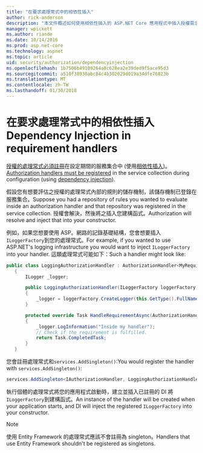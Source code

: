 ```yaml
---
title: "在要求處理常式中的相依性插入"
author: rick-anderson
description: "本文件概述如何使用相依性插入的 ASP.NET Core 應用程式中插入授權需求的處理常式。"
manager: wpickett
ms.author: riande
ms.date: 10/14/2016
ms.prod: asp.net-core
ms.technology: aspnet
ms.topic: article
uid: security/authorization/dependencyinjection
ms.openlocfilehash: 1b7506b49109264a8c628ea2e39ded9f5ace95d3
ms.sourcegitcommit: a510f38930abc84c4b302029d019a34dfe76823b
ms.translationtype: MT
ms.contentlocale: zh-TW
ms.lasthandoff: 01/30/2018
---
```

# <a name="dependency-injection-in-requirement-handlers"></a><span data-ttu-id="bca46-103">在要求處理常式中的相依性插入</span><span class="sxs-lookup"><span data-stu-id="bca46-103">Dependency Injection in requirement handlers</span></span>

<a name="security-authorization-di"></a>

<span data-ttu-id="bca46-104">[授權的處理常式必須註冊](policies.md#handler-registration)在設定期間的服務集合中 (使用[相依性插入](../../fundamentals/dependency-injection.md#fundamentals-dependency-injection))。</span><span class="sxs-lookup"><span data-stu-id="bca46-104">[Authorization handlers must be registered](policies.md#handler-registration) in the service collection during configuration (using [dependency injection](../../fundamentals/dependency-injection.md#fundamentals-dependency-injection)).</span></span>

<span data-ttu-id="bca46-105">假設您有想要評估之授權的處理常式內部的規則的儲存機制，該儲存機制已登錄在服務集合。</span><span class="sxs-lookup"><span data-stu-id="bca46-105">Suppose you had a repository of rules you wanted to evaluate inside an authorization handler and that repository was registered in the service collection.</span></span> <span data-ttu-id="bca46-106">授權會解決，然後將之插入您建構函式。</span><span class="sxs-lookup"><span data-stu-id="bca46-106">Authorization will resolve and inject that into your constructor.</span></span>

<span data-ttu-id="bca46-107">例如，如果您想要使用 ASP。網路的記錄基礎結構，您會想要插入`ILoggerFactory`到您的處理常式。</span><span class="sxs-lookup"><span data-stu-id="bca46-107">For example, if you wanted to use ASP.NET's logging infrastructure you would want to inject `ILoggerFactory` into your handler.</span></span> <span data-ttu-id="bca46-108">這類處理常式可能如下：</span><span class="sxs-lookup"><span data-stu-id="bca46-108">Such a handler might look like:</span></span>

```csharp
public class LoggingAuthorizationHandler : AuthorizationHandler<MyRequirement>
   {
       ILogger _logger;

       public LoggingAuthorizationHandler(ILoggerFactory loggerFactory)
       {
           _logger = loggerFactory.CreateLogger(this.GetType().FullName);
       }

       protected override Task HandleRequirementAsync(AuthorizationHandlerContext context, MyRequirement requirement)
       {
           _logger.LogInformation("Inside my handler");
           // Check if the requirement is fulfilled.
           return Task.CompletedTask;
       }
   }
   ```

<span data-ttu-id="bca46-109">您會註冊處理常式和`services.AddSingleton()`:</span><span class="sxs-lookup"><span data-stu-id="bca46-109">You would register the handler with `services.AddSingleton()`:</span></span>

```csharp
services.AddSingleton<IAuthorizationHandler, LoggingAuthorizationHandler>();
```

<span data-ttu-id="bca46-110">執行個體的處理常式將您的應用程式啟動時，建立並插入已註冊的 DI 將`ILoggerFactory`到建構函式。</span><span class="sxs-lookup"><span data-stu-id="bca46-110">An instance of the handler will be created when your application starts, and DI will inject the registered `ILoggerFactory` into your constructor.</span></span>

> [!NOTE]
> <span data-ttu-id="bca46-111">使用 Entity Framework 的處理常式應該不會註冊為 singleton。</span><span class="sxs-lookup"><span data-stu-id="bca46-111">Handlers that use Entity Framework shouldn't be registered as singletons.</span></span>
